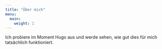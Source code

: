 ```yaml
---
title: "Über mich"
menu:
  main:
    weight: 1
---
```


Ich probiere im Moment Hugo aus und werde sehen, wie gut dies für mich tatsächlich funktioniert.